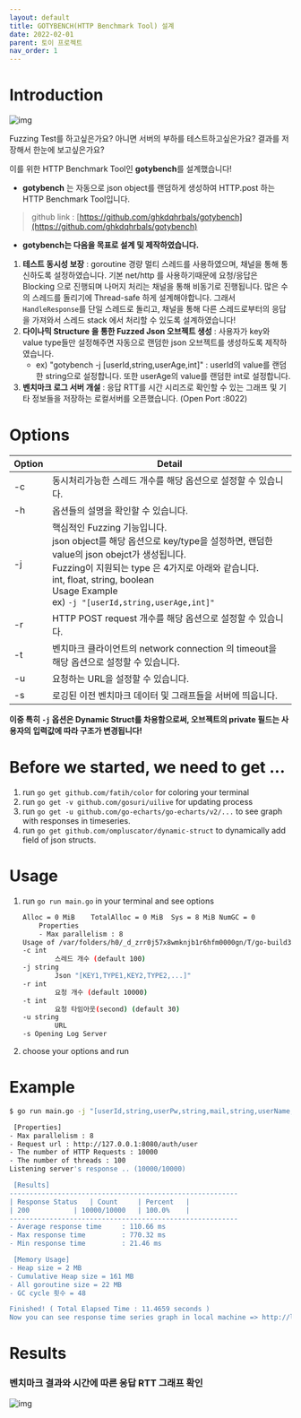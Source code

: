 ```yaml
---
layout: default
title: GOTYBENCH(HTTP Benchmark Tool) 설계
date: 2022-02-01
parent: 토이 프로젝트
nav_order: 1
---
```

# **Introduction**
![img](../../../assets/img/rds/24.gif)

Fuzzing Test를 하고싶은가요? 아니면 서버의 부하를 테스트하고싶은가요? 결과를 저장해서 한눈에 보고싶은가요?

이를 위한 HTTP Benchmark Tool인 **gotybench**를 설계했습니다! 

* **gotybench** 는 자동으로 json object를 랜덤하게 생성하여 HTTP.post 하는 HTTP Benchmark Tool입니다.
> github link : [https://github.com/ghkdqhrbals/gotybench](https://github.com/ghkdqhrbals/gotybench)

* **gotybench는 다음을 목표로 설계 및 제작하였습니다.**

1. **테스트 동시성 보장** : goroutine 경량 멀티 스레드를 사용하였으며, 채널을 통해 통신하도록 설정하였습니다. 기본 net/http 를 사용하기때문에 요청/응답은 Blocking 으로 진행되며 나머지 처리는 채널을 통해 비동기로 진행됩니다. 많은 수의 스레드를 돌리기에 Thread-safe 하게 설계해야합니다. 그래서 `HandleResponse`를 단일 스레드로 돌리고, 채널을 통해 다른 스레드로부터의 응답을 가져와서 스레드 stack 에서 처리할 수 있도록 설계하였습니다!
2. **다이나믹 Structure 을 통한 Fuzzed Json 오브젝트 생성** : 사용자가 key와 value type들만 설정해주면 자동으로 랜덤한 json 오브젝트를 생성하도록 제작하였습니다.
   * ex) "gotybench -j [userId,string,userAge,int]" : userId의 value를 랜덤한 string으로 설정합니다. 또한 userAge의 value를 랜덤한 int로 설정합니다.
3. **벤치마크 로그 서버 개설** : 응답 RTT를 시간 시리즈로 확인할 수 있는 그래프 및 기타 정보들을 저장하는 로컬서버를 오픈했습니다. (Open Port :8022)

# **Options**

| Option | Detail                                                                                                                                                                                                                        |
|--------|-------------------------------------------------------------------------------------------------------------------------------------------------------------------------------------------------------------------------------|
| -c     | 동시처리가능한 스레드 개수를 해당 옵션으로 설정할 수 있습니다.                                                                                                                                                                                           |
| -h     | 옵션들의 설명을 확인할 수 있습니다.                                                                                                                                                                                                          |
| -j     | 핵심적인 Fuzzing 기능입니다. <br> json object를 해당 옵션으로 key/type을 설정하면, 랜덤한 value의 json obejct가 생성됩니다.<br>Fuzzing이 지원되는 type 은 4가지로 아래와 같습니다.<br>int, float, string, boolean<br>Usage Example<br>ex) `-j "[userId,string,userAge,int]"` |
| -r     | HTTP POST request 개수를 해당 옵션으로 설정할 수 있습니다.                                                                                                                                                                                     |
| -t     | 벤치마크 클라이언트의 network connection 의 timeout을 해당 옵션으로 설정할 수 있습니다.                                                                                                                                                                 |
| -u     | 요청하는 URL을 설정할 수 있습니다.                                                                                                                                                                                                         |
| -s     | 로깅된 이전 벤치마크 데이터 및 그래프들을 서버에 띄웁니다.                                                                                                                                                                                       |

**이중 특히 `-j` 옵션은 Dynamic Struct를 차용함으로써, 오브젝트의 private 필드는 사용자의 입력값에 따라 구조가 변경됩니다!**

# **Before we started, we need to get ...**
1. run `go get github.com/fatih/color` for coloring your terminal
2. run `go get -v github.com/gosuri/uilive` for updating process
3. run `go get -u github.com/go-echarts/go-echarts/v2/...` to see graph with responses in timeseries.
4. run `go get github.com/ompluscator/dynamic-struct` to dynamically add field of json structs.

# **Usage**
1. run `go run main.go` in your terminal and see options

   ```bash
   Alloc = 0 MiB	TotalAlloc = 0 MiB	Sys = 8 MiB	NumGC = 0
       Properties
       - Max parallelism : 8
   Usage of /var/folders/h0/_d_zrr0j57x8wmknjb1r6hfm0000gn/T/go-build3252492082/b001/exe/main:
   -c int
           스레드 개수 (default 100)
   -j string
           Json "[KEY1,TYPE1,KEY2,TYPE2,...]" 
   -r int
           요청 개수 (default 10000)
   -t int
           요청 타임아웃(second) (default 30)
   -u string
           URL
   -s Opening Log Server
   ```                                                    
2. choose your options and run

# **Example**

```bash
$ go run main.go -j "[userId,string,userPw,string,mail,string,userName,string]" -r 10000 -c 1000 -u http://127.0.0.1:8080/auth/user

 [Properties]
- Max parallelism : 8
- Request url : http://127.0.0.1:8080/auth/user
- The number of HTTP Requests : 10000
- The number of threads : 100
Listening server's response .. (10000/10000)

 [Results]
---------------------------------------------------------
| Response Status 	| Count 	| Percent 	|
| 200 			| 10000/10000 	| 100.0%	|
---------------------------------------------------------
- Average response time 	: 110.66 ms
- Max response time     	: 770.32 ms
- Min response time     	: 21.46 ms

 [Memory Usage]
- Heap size = 2 MB
- Cumulative Heap size = 161 MB
- All goroutine size = 22 MB
- GC cycle 횟수 = 48

Finished! ( Total Elapsed Time : 11.4659 seconds ) 
Now you can see response time series graph in local machine => http://localhost:8022 

```

# **Results**
### **벤치마크 결과와 시간에 따른 응답 RTT 그래프 확인**
![img](../../../assets/img/rds/33.png)